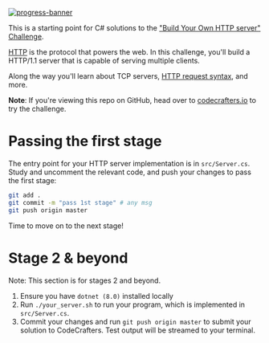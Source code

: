 [![progress-banner](https://backend.codecrafters.io/progress/http-server/2d365dc1-e573-4b2a-95e6-d3f9e856825c)](https://app.codecrafters.io/users/codecrafters-bot?r=2qF)

This is a starting point for C# solutions to the
["Build Your Own HTTP server" Challenge](https://app.codecrafters.io/courses/http-server/overview).

[HTTP](https://en.wikipedia.org/wiki/Hypertext_Transfer_Protocol) is the
protocol that powers the web. In this challenge, you'll build a HTTP/1.1 server
that is capable of serving multiple clients.

Along the way you'll learn about TCP servers,
[HTTP request syntax](https://www.w3.org/Protocols/rfc2616/rfc2616-sec5.html),
and more.

**Note**: If you're viewing this repo on GitHub, head over to
[codecrafters.io](https://codecrafters.io) to try the challenge.

# Passing the first stage

The entry point for your HTTP server implementation is in `src/Server.cs`. Study
and uncomment the relevant code, and push your changes to pass the first stage:

```sh
git add .
git commit -m "pass 1st stage" # any msg
git push origin master
```

Time to move on to the next stage!

# Stage 2 & beyond

Note: This section is for stages 2 and beyond.

1. Ensure you have `dotnet (8.0)` installed locally
1. Run `./your_server.sh` to run your program, which is implemented in
   `src/Server.cs`.
1. Commit your changes and run `git push origin master` to submit your solution
   to CodeCrafters. Test output will be streamed to your terminal.

